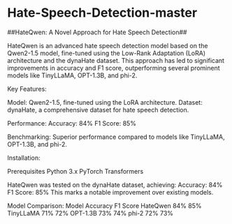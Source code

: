 # Hate-Speech-Detection-master
##HateQwen: A Novel Approach for Hate Speech Detection##

HateQwen is an advanced hate speech detection model based on the Qwen2-1.5 model, fine-tuned using the Low-Rank Adaptation (LoRA) architecture and the dynaHate dataset. This approach has led to significant improvements in accuracy and F1 score, outperforming several prominent models like TinyLLaMA, OPT-1.3B, and phi-2.

Key Features: 

Model: Qwen2-1.5, fine-tuned using the LoRA architecture.
Dataset: dynaHate, a comprehensive dataset for hate speech detection.

Performance:
Accuracy: 84%
F1 Score: 85%

Benchmarking: Superior performance compared to models like TinyLLaMA, OPT-1.3B, and phi-2.

Installation:

Prerequisites
Python 3.x
PyTorch
Transformers

HateQwen was tested on the dynaHate dataset, achieving:
Accuracy: 84%
F1 Score: 85%
This marks a notable improvement over existing models.

Model Comparison:
Model	Accuracy	F1 Score
HateQwen	84%	    85%
TinyLLaMA	71%	    72%
OPT-1.3B	73%	    74%
phi-2	    72%     73%
